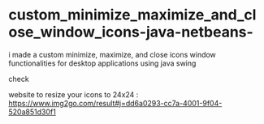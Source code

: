 # custom_minimize_maximize_and_close_window_icons-java-netbeans-
i made a custom minimize, maximize, and close icons window functionalities for desktop applications using java swing

check

website to resize your icons to 24x24 : https://www.img2go.com/result#j=dd6a0293-cc7a-4001-9f04-520a851d30f1
